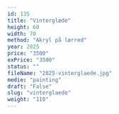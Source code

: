 ```yaml
---
id: 135
title: "Vinterglæde"
height: 60
width: 70
method: "Akryl på lærred"
year: 2025
price: "3500"
exPrice: "3500"
status: ""
fileName: "2025-vinterglaede.jpg"
medie: "painting"
draft: "False"
slug: "vinterglaede"
weight: "110"
---
```

